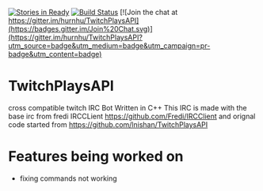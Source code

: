 [![Stories in Ready](https://badge.waffle.io/hurnhu/TwitchPlaysAPI.png?label=ready&title=Ready)](https://waffle.io/hurnhu/TwitchPlaysAPI)
[![Build Status](https://travis-ci.org/hurnhu/TwitchPlaysAPI.svg?branch=master)](https://travis-ci.org/hurnhu/TwitchPlaysAPI)
[![Join the chat at https://gitter.im/hurnhu/TwitchPlaysAPI](https://badges.gitter.im/Join%20Chat.svg)](https://gitter.im/hurnhu/TwitchPlaysAPI?utm_source=badge&utm_medium=badge&utm_campaign=pr-badge&utm_content=badge)
# TwitchPlaysAPI


cross compatible twitch IRC Bot Written in C++
This IRC is made with the base irc from fredi IRCCLient https://github.com/Fredi/IRCClient
and orignal code started from https://github.com/lnishan/TwitchPlaysAPI


# Features being worked on
- fixing commands not working
